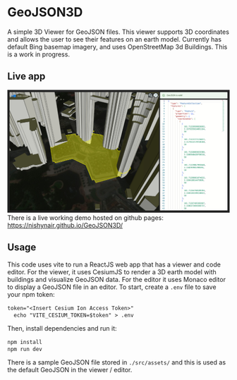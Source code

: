 # GeoJSON3D
A simple 3D Viewer for GeoJSON files. This viewer supports 3D coordinates and allows the user to see their features on an earth model. Currently has default Bing basemap imagery, and uses OpenStreetMap 3d Buildings. This is a work in progress.

## Live app
![Screenshot1](./public/GeoJSON3D_screen1.jpg)
There is a live working demo hosted on github pages: https://nishynair.github.io/GeoJSON3D/

## Usage
This code uses vite to run a ReactJS web app that has a viewer and code editor. For the viewer, it uses CesiumJS to render a 3D earth model with buildings and visualize GeoJSON data. For the editor it uses Monaco editor to display a GeoJSON file in an editor. To start, create a `.env` file to save your npm token:

    token="<Insert Cesium Ion Access Token>"
	  echo "VITE_CESIUM_TOKEN=$token" > .env
    
Then, install dependencies and run it:

    npm install
    npm run dev

There is a sample GeoJSON file stored in `./src/assets/` and this is used as the default GeoJSON in the viewer / editor. 
